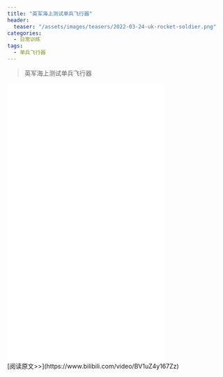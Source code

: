 ```yaml
---
title: "英军海上测试单兵飞行器"
header:
  teaser: "/assets/images/teasers/2022-03-24-uk-rocket-soldier.png"
categories:
  - 日常训练
tags:
  - 单兵飞行器
---
```


>英军海上测试单兵飞行器

<iframe width="360px" height="640px" src="//player.bilibili.com/player.html?aid=382341833&bvid=BV1uZ4y167Zz&cid=549648495&page=1" scrolling="no" border="0" frameborder="no" framespacing="0" allowfullscreen="true"> </iframe>
<br/>
[阅读原文>>](https://www.bilibili.com/video/BV1uZ4y167Zz)

